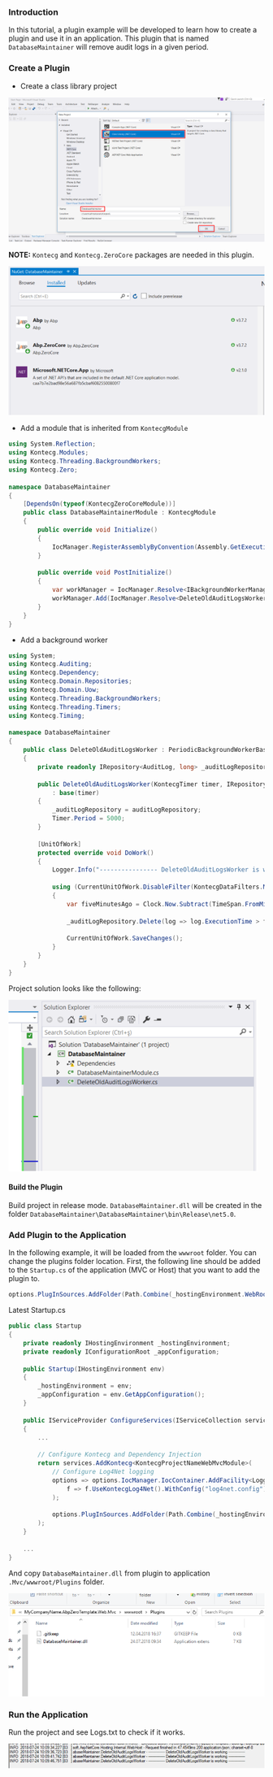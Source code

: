 ### Introduction

In this tutorial, a plugin example will be developed to learn how to create a plugin and use it in an application. This plugin that is named `DatabaseMaintainer` will remove audit logs in a given period.

### Create a Plugin

- Create a class library project

<img src="images/create-plugin-project.png" alt="create-plugin-project" class="img-thumbnail" />

**NOTE:** `Kontecg` and `Kontecg.ZeroCore` packages are needed in this plugin.

<img src="images/plugin-nuget-packages.png" alt="plugin-nuget-packages" class="img-thumbnail" />

- Add a module that is inherited from `KontecgModule`

```c#
using System.Reflection;
using Kontecg.Modules;
using Kontecg.Threading.BackgroundWorkers;
using Kontecg.Zero;

namespace DatabaseMaintainer
{
    [DependsOn(typeof(KontecgZeroCoreModule))]
    public class DatabaseMaintainerModule : KontecgModule
    {
        public override void Initialize()
        {
            IocManager.RegisterAssemblyByConvention(Assembly.GetExecutingAssembly());
        }

        public override void PostInitialize()
        {
            var workManager = IocManager.Resolve<IBackgroundWorkerManager>();
            workManager.Add(IocManager.Resolve<DeleteOldAuditLogsWorker>());
        }
    }
}
```

- Add a background worker

````c#
using System;
using Kontecg.Auditing;
using Kontecg.Dependency;
using Kontecg.Domain.Repositories;
using Kontecg.Domain.Uow;
using Kontecg.Threading.BackgroundWorkers;
using Kontecg.Threading.Timers;
using Kontecg.Timing;

namespace DatabaseMaintainer
{
    public class DeleteOldAuditLogsWorker : PeriodicBackgroundWorkerBase, ISingletonDependency
    {
        private readonly IRepository<AuditLog, long> _auditLogRepository;

        public DeleteOldAuditLogsWorker(KontecgTimer timer, IRepository<AuditLog, long> auditLogRepository)
            : base(timer)
        {
            _auditLogRepository = auditLogRepository;
            Timer.Period = 5000;
        }

        [UnitOfWork]
        protected override void DoWork()
        {
            Logger.Info("---------------- DeleteOldAuditLogsWorker is working ----------------");

            using (CurrentUnitOfWork.DisableFilter(KontecgDataFilters.MayHaveCompany))
            {
                var fiveMinutesAgo = Clock.Now.Subtract(TimeSpan.FromMinutes(5));

                _auditLogRepository.Delete(log => log.ExecutionTime > fiveMinutesAgo);

                CurrentUnitOfWork.SaveChanges();
            }
        }
    }
}
````

Project solution looks like the following:

<img src="images/plugin-solution.png" alt="plugin-solution" class="img-thumbnail" />

#### Build the Plugin

Build project in release mode. `DatabaseMaintainer.dll` will be created in the folder
`DatabaseMaintainer\DatabaseMaintainer\bin\Release\net5.0`.

### Add Plugin to the Application

In the following example, it will be loaded from the `wwwroot` folder. You can change the plugins folder location.
First, the following line should be added to the `Startup.cs` of the application (MVC or Host) that you want to add the plugin to.

```c#
options.PlugInSources.AddFolder(Path.Combine(_hostingEnvironment.WebRootPath, "Plugins"), SearchOption.AllDirectories);
```

Latest Startup.cs  

```c#
public class Startup
{
    private readonly IHostingEnvironment _hostingEnvironment;
    private readonly IConfigurationRoot _appConfiguration;

    public Startup(IHostingEnvironment env)
    {
        _hostingEnvironment = env;
        _appConfiguration = env.GetAppConfiguration();
    }

    public IServiceProvider ConfigureServices(IServiceCollection services)
    {
        ...

        // Configure Kontecg and Dependency Injection
        return services.AddKontecg<KontecgProjectNameWebMvcModule>(
            // Configure Log4Net logging
            options => options.IocManager.IocContainer.AddFacility<LoggingFacility>(
                f => f.UseKontecgLog4Net().WithConfig("log4net.config")
            );

            options.PlugInSources.AddFolder(Path.Combine(_hostingEnvironment.WebRootPath, "Plugins"), SearchOption.AllDirectories);
        );
    }

    ...
}
```

And copy `DatabaseMaintainer.dll` from plugin to application `.Mvc/wwwroot/Plugins` folder.

<img src="images/plugin-wwwroot.png" alt="plugin-wwwroot" class="img-thumbnail" />

### Run the Application

Run the project and see Logs.txt to check if it works.

<img src="images/plugin-log.png" alt="plugin-log" class="img-thumbnail" />

